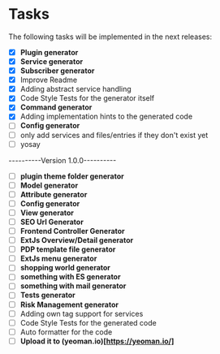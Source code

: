 # Tasks

The following tasks will be implemented in the next releases:

- [x] **Plugin generator**
- [x] **Service generator**
- [x] **Subscriber generator**
- [x] Improve Readme
- [x] Adding abstract service handling
- [x] Code Style Tests for the generator itself
- [x] **Command generator**
- [x] Adding implementation hints to the generated code
- [ ] **Config generator**
- [ ] only add services and files/entries if they don't exist yet
- [ ] yosay 

----------Version 1.0.0----------

- [ ] **plugin theme folder generator**
- [ ] **Model generator**
- [ ] **Attribute generator**
- [ ] **Config generator**
- [ ] **View generator**
- [ ] **SEO Url Generator**
- [ ] **Frontend Controller Generator**
- [ ] **ExtJs Overview/Detail generator**
- [ ] **PDP template file generator**
- [ ] **ExtJs menu generator**
- [ ] **shopping world generator**
- [ ] **something with ES generator** 
- [ ] **something with mail generator**
- [ ] **Tests generator**
- [ ] **Risk Management generator**
- [ ] Adding own tag support for services
- [ ] Code Style Tests for the generated code
- [ ] Auto formatter for the code
- [ ] **Upload it to (yeoman.io)[https://yeoman.io/]**